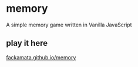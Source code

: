 # memory
A simple memory game written in Vanilla JavaScript

## play it here
[fackamata.github.io/memory](https://fackamata.github.io/memory/)
